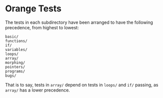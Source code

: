# Orange Tests

The tests in each subdirectory have been arranged to have the following precedence, from highest to lowest:

```
basic/
functions/
if/
variables/
loops/
array/
morphing/
pointers/
programs/
bugs/
``` 

That is to say, tests in `array/` depend on tests in `loops/` and `if/` passing, as `array/` has a lower precedence. 
